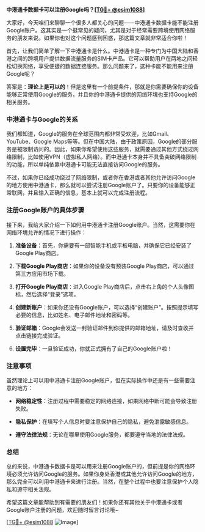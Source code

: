 **中港通卡数据卡可以注册Google吗？[[TG💪+ @esim1088](https://t.me/s/esim1088)]**

大家好，今天咱们来聊聊一个很多人都关心的问题——中港通卡数据卡能不能注册Google账户。这其实是一个挺常见的疑问，尤其是对于经常需要跨境使用网络服务的朋友来说。如果你也对这个问题感到困惑，那这篇文章就非常适合你啦！

首先，让我们简单了解一下中港通卡是什么。中港通卡是一种专门为中国大陆和香港之间的跨境用户提供数据流量服务的SIM卡产品。它可以帮助用户在两地之间轻松切换网络，享受便捷的数据连接服务。那么问题来了，这种卡能不能用来注册Google呢？

答案是：**理论上是可以的**！但是这里有一个前提条件，那就是你需要确保你的设备能够正常使用Google的服务，并且你的中港通卡提供的网络环境也支持Google的相关服务。

### 中港通卡与Google的关系

我们都知道，Google的服务在全球范围内都非常受欢迎，比如Gmail、YouTube、Google Maps等等。但在中国大陆，由于政策原因，Google的部分服务是被限制访问的。因此，如果你希望使用这些服务，就需要通过其他方式绕过网络限制，比如使用VPN（虚拟私人网络）。而中港通卡本身并不具备突破网络限制的功能，所以单纯依靠中港通卡可能无法直接访问Google的服务。

不过，如果你已经成功绕过了网络限制，或者你在香港或者其他允许访问Google的地方使用中港通卡，那么就可以尝试注册Google账户了。只要你的设备能够正常联网，并且输入正确的信息，基本上就可以完成注册流程。

### 注册Google账户的具体步骤

接下来，我给大家介绍一下如何用中港通卡注册Google账户。当然，这需要你在网络环境允许的情况下进行操作：

1. **准备设备**：首先，你需要有一部智能手机或平板电脑，并确保它已经安装了Google Play商店。
   
2. **下载Google Play商店**：如果你的设备没有预装Google Play商店，可以通过第三方应用市场下载。

3. **打开Google Play商店**：进入Google Play商店后，点击右上角的个人头像图标，然后选择“登录”选项。

4. **创建新账户**：如果你还没有Google账户，可以选择“创建账户”。按照提示填写必要的信息，比如姓名、电子邮件地址和密码等。

5. **验证邮箱**：Google会发送一封验证邮件到你提供的邮箱地址，请及时查收并点击链接完成验证。

6. **设置完毕**：一旦验证成功，你就正式拥有了自己的Google账户啦！

### 注意事项

虽然理论上可以用中港通卡注册Google账户，但在实际操作中还是有一些需要注意的地方：

- **网络稳定性**：注册过程中需要稳定的网络连接，如果网络中断可能会导致注册失败。
  
- **隐私保护**：在填写个人信息时要注意保护自己的隐私，避免泄露敏感信息。

- **遵守法律法规**：无论在哪里使用Google服务，都要遵守当地的法律法规。

### 总结

总的来说，中港通卡数据卡是可以用来注册Google账户的，但前提是你的网络环境必须允许访问Google的服务。如果你身处香港或其他允许访问Google的地方，那么完全可以利用中港通卡来进行注册。当然，在整个过程中也要注意保护个人隐私和遵守相关法规。

希望这篇文章能帮助到有需要的朋友们！如果你还有其他关于中港通卡或者Google账户注册的问题，欢迎随时留言讨论哦~

[[TG💪+ @esim1088](https://t.me/s/esim1088) ![Image](https://i.postimg.cc/4NQfJmqS/Snipaste-2025-05-13-00-14-12.png)]